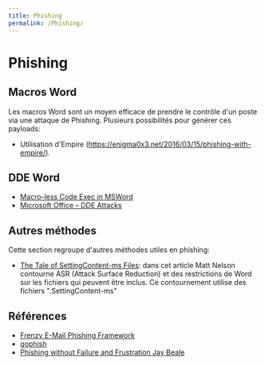 ```yaml
---
title: Phishing
permalink: /Phishing/
---
```


# Phishing
## Macros Word
Les macros Word sont un moyen efficace de prendre le contrôle d'un poste via une attaque de Phishing. Plusieurs possibilités pour générer ces payloads:
- Utilisation d'Empire (<https://enigma0x3.net/2016/03/15/phishing-with-empire/>).

## DDE Word
- [Macro-less Code Exec in MSWord](https://sensepost.com/blog/2017/macro-less-code-exec-in-msword/)
- [Microsoft Office – DDE Attacks](https://pentestlab.blog/2018/01/16/microsoft-office-dde-attacks/)

## Autres méthodes

Cette section regroupe d'autres méthodes utiles en phishing:
- [The Tale of SettingContent-ms Files](https://posts.specterops.io/the-tale-of-settingcontent-ms-files-f1ea253e4d39): dans cet article Matt Nelson contourne ASR (Attack Surface Reduction) et des restrictions de Word sur les fichiers qui peuvent être inclus. Ce contournement utilise des fichiers ".SettingContent-ms"


## Références
-   [Frenzy E-Mail Phishing Framework](http://www.darknet.org.uk/2016/04/phishing-frenzy-e-mail-phishing-framework/)
-   [gophish](https://getgophish.com/)
-   [Phishing without Failure and Frustration Jay Beale](https://www.youtube.com/watch?v=xSyppB_hcGg&list=PLNhlcxQZJSm9T78xh_QYYiqkTjIt4jYgm&index=51)


